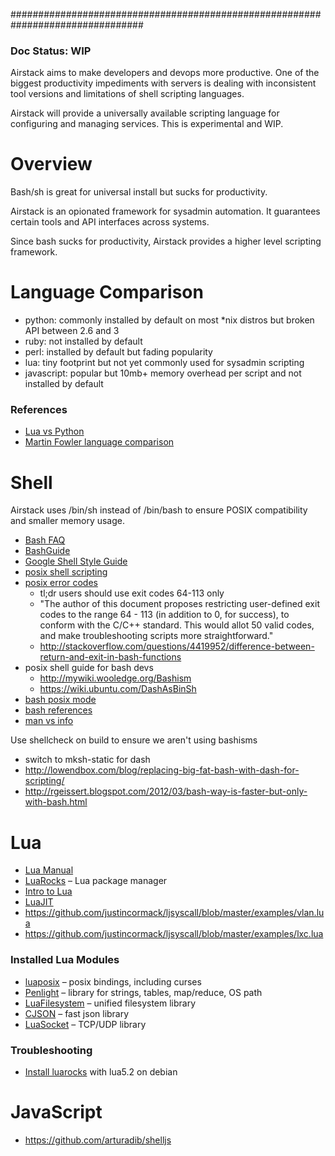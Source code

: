 ################################################################################

### Doc Status: WIP

Airstack aims to make developers and devops more productive. One of the biggest productivity
impediments with servers is dealing with inconsistent tool versions and limitations of
shell scripting languages.

Airstack will provide a universally available scripting language for configuring and
managing services. This is experimental and WIP.


# Overview

Bash/sh is great for universal install but sucks for productivity.

Airstack is an opionated framework for sysadmin automation.
It guarantees certain tools and API interfaces across systems.

Since bash sucks for productivity, Airstack provides a higher level scripting framework.


# Language Comparison

- python: commonly installed by default on most *nix distros but broken API between 2.6 and 3
- ruby: not installed by default
- perl: installed by default but fading popularity
- lua: tiny footprint but not yet commonly used for sysadmin scripting
- javascript: popular but 10mb+ memory overhead per script and not installed by default

### References
- [Lua vs Python](http://lua-users.org/wiki/LuaVersusPython)
- [Martin Fowler language comparison](http://martinsprogrammingblog.blogspot.com/2013/01/embedding-new-runtime-into-your-legacy.html?m=1)


# Shell

Airstack uses /bin/sh instead of /bin/bash to ensure POSIX compatibility and smaller memory usage.

- [Bash FAQ](http://tiswww.case.edu/php/chet/bash/FAQ)
- [BashGuide](http://mywiki.wooledge.org/Arguments)
- [Google Shell Style Guide](https://google-styleguide.googlecode.com/svn/trunk/shell.xml)
- [posix shell scripting](http://pubs.opengroup.org/onlinepubs/009604599/utilities/xcu_chap02.html#tag_02_09_04)
- [posix error codes](http://tldp.org/LDP/abs/html/exitcodes.html#EXITCODESREF)
  - tl;dr users should use exit codes 64-113 only
  - "The author of this document proposes restricting user-defined exit codes to the range 64 - 113 (in addition to 0, for success), to conform with the C/C++ standard. This would allot 50 valid codes, and make troubleshooting scripts more straightforward."
  - http://stackoverflow.com/questions/4419952/difference-between-return-and-exit-in-bash-functions
- posix shell guide for bash devs
  - http://mywiki.wooledge.org/Bashism
  - https://wiki.ubuntu.com/DashAsBinSh
- [bash posix mode](http://www.gnu.org/software/bash/manual/html_node/Bash-POSIX-Mode.html#Bash-POSIX-Mode)
- [bash references](http://www.gnu.org/software/bash/manual/bashref.html)
- [man vs info](http://unix.stackexchange.com/questions/77514/what-is-gnu-info-for)

Use shellcheck on build to ensure we aren't using bashisms
- switch to mksh-static for dash
- http://lowendbox.com/blog/replacing-big-fat-bash-with-dash-for-scripting/
- http://rgeissert.blogspot.com/2012/03/bash-way-is-faster-but-only-with-bash.html


# Lua

- [Lua Manual](http://www.lua.org/manual/5.2/)
- [LuaRocks](https://rocks.moonscript.org) – Lua package manager
- [Intro to Lua](http://cellux.github.io/articles/introduction-to-luajit-part-1/)
- [LuaJIT](http://luajit.org)
- https://github.com/justincormack/ljsyscall/blob/master/examples/vlan.lua
- https://github.com/justincormack/ljsyscall/blob/master/examples/lxc.lua

### Installed Lua Modules

- [luaposix](http://luaposix.github.io/luaposix/docs/modules/posix.html) – posix bindings, including curses
- [Penlight](https://github.com/stevedonovan/Penlight/) – library for strings, tables, map/reduce, OS path
- [LuaFilesystem](http://keplerproject.github.io/luafilesystem/) – unified filesystem library
- [CJSON](http://www.kyne.com.au/~mark/software/lua-cjson-manual.html) – fast json library
- [LuaSocket](http://w3.impa.br/~diego/software/luasocket/) – TCP/UDP library

### Troubleshooting

- [Install luarocks](http://linuxclues.blogspot.com/2014/07/luarocks-install-source-debian-how-to.html) with lua5.2 on debian


# JavaScript

- https://github.com/arturadib/shelljs
